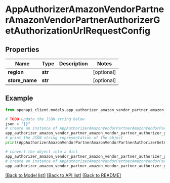 # AppAuthorizerAmazonVendorPartnerAmazonVendorPartnerAuthorizerGetAuthorizationUrlRequestConfig


## Properties

Name | Type | Description | Notes
------------ | ------------- | ------------- | -------------
**region** | **str** |  | [optional] 
**store_name** | **str** |  | [optional] 

## Example

```python
from openapi_client.models.app_authorizer_amazon_vendor_partner_amazon_vendor_partner_authorizer_get_authorization_url_request_config import AppAuthorizerAmazonVendorPartnerAmazonVendorPartnerAuthorizerGetAuthorizationUrlRequestConfig

# TODO update the JSON string below
json = "{}"
# create an instance of AppAuthorizerAmazonVendorPartnerAmazonVendorPartnerAuthorizerGetAuthorizationUrlRequestConfig from a JSON string
app_authorizer_amazon_vendor_partner_amazon_vendor_partner_authorizer_get_authorization_url_request_config_instance = AppAuthorizerAmazonVendorPartnerAmazonVendorPartnerAuthorizerGetAuthorizationUrlRequestConfig.from_json(json)
# print the JSON string representation of the object
print(AppAuthorizerAmazonVendorPartnerAmazonVendorPartnerAuthorizerGetAuthorizationUrlRequestConfig.to_json())

# convert the object into a dict
app_authorizer_amazon_vendor_partner_amazon_vendor_partner_authorizer_get_authorization_url_request_config_dict = app_authorizer_amazon_vendor_partner_amazon_vendor_partner_authorizer_get_authorization_url_request_config_instance.to_dict()
# create an instance of AppAuthorizerAmazonVendorPartnerAmazonVendorPartnerAuthorizerGetAuthorizationUrlRequestConfig from a dict
app_authorizer_amazon_vendor_partner_amazon_vendor_partner_authorizer_get_authorization_url_request_config_from_dict = AppAuthorizerAmazonVendorPartnerAmazonVendorPartnerAuthorizerGetAuthorizationUrlRequestConfig.from_dict(app_authorizer_amazon_vendor_partner_amazon_vendor_partner_authorizer_get_authorization_url_request_config_dict)
```
[[Back to Model list]](../README.md#documentation-for-models) [[Back to API list]](../README.md#documentation-for-api-endpoints) [[Back to README]](../README.md)


